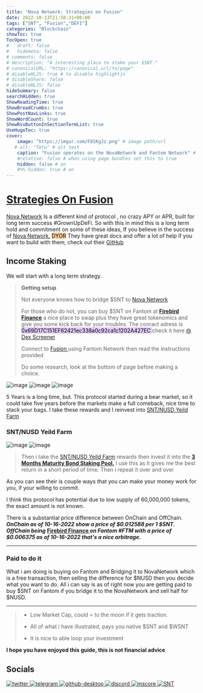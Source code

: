 ```yaml
---
title: "Nova Network: Strategies on Fusion"
date: 2022-10-13T21:58:31+08:00
tags: ["SNT", "Fusion","DEFI"]
categories: "Blockchain"
showToc: true
TocOpen: true
#   draft: false
#   hidemeta: false
# comments: false
# description: "A interesting place to stake your $SNT."
# canonicalURL: "https://canonical.url/to/page"
# disableHLJS: true # to disable highlightjs
# disableShare: false
# disableHLJS: false
hideSummary: false
searchHidden: true
ShowReadingTime: true
ShowBreadCrumbs: true
ShowPostNavLinks: true
ShowWordCount: true
ShowRssButtonInSectionTermList: true
UseHugoToc: true
cover:
    image: "https://imgur.com/F81KgJz.png" # image path/url
   # alt: "Tetu" # alt text
    caption: "Fusion operates on the NovaNetwork and Fantom Network" # display caption under cover
    #relative: false # when using page bundles set this to true
    hidden: false # on
    #%% hidden: true # on
---
```


#  [Strategies On Fusion  ](https://fusion.novanetwork.io/#/)
[Nova Network](https://novanetwork.io/ecosystem) Is a different kind of protocol , no crazy APY or APR, built for long term success #GrownUpDeFi. So with this in mind this is a long term hold and commitment on some of these ideas,  If you believe in the success of [Nova Network.](https://novanetwork.io/) <mark style="background: #FFB86CA6;">DYOR</mark> They have great docs and offer a lot of help if you want to build with them, check out their [GitHub](https://github.com/nova-network-inc)



 
 


## Income Staking 

We will start with a long term strategy. 
>**Getting  setup**
>
>Not everyone knows how to bridge $SNT to [Nova Network ](https://fusion.novanetwork.io/#/bridge) 
>
>For those who do not, you can buy $SNT on Fantom at **[Firebird Finance](https://app.firebird.finance/swap)** a nice place to swap plus they have great tokenomics and  give you some kick back for your troubles. The conract adress is <mark style="background: #D2B3FFA6;">0x69D17C151EF62421ec338a0c92ca1c1202A427EC </mark>  check it here [@ Dex Screener](https://dexscreener.com/fantom/0x656aad6d994cb71f9a4738cae58ee64fee72345d)  
>
>Connect to [Fusion  ](https://fusion.novanetwork.io/#/bridge) using Fantom Network then read the instructions provided
>
>Do some research, look at the bottom of page before making a choice.



![image](https://user-images.githubusercontent.com/66816413/190131675-f27c7b38-4d11-4a8f-8de1-b7fe70648a87.png)
![image](https://user-images.githubusercontent.com/66816413/190131004-b0ef792e-1037-4109-9ed2-f6e73a221ab5.png)
![image](https://user-images.githubusercontent.com/66816413/190131345-6625bf29-9a40-4658-b099-1e5358b2d638.png)



  
5 Years is a long time, but. This protocol started during a bear market, so it could take five years before the markets make a full comeback, nice time to stack your bags. I take these rewards and I reinvest into [SNT/NUSD Yeild Farm](https://fusion.novanetwork.io/#/farms/SNT/0x1F5396f254EE25377A5C1b9c6BfF5f44e9294fFF)



### SNT/NUSD Yeild Farm
  
 ![image](https://user-images.githubusercontent.com/66816413/190132111-171dd1e0-7497-47fb-8039-352de3157dd1.png)
![image](https://user-images.githubusercontent.com/66816413/190132433-8835ba3c-d295-4776-adf2-e523df3dd5f4.png)


>Then i take the  [SNT/NUSD Yeild Farm](https://fusion.novanetwork.io/#/farms/SNT/0x1F5396f254EE25377A5C1b9c6BfF5f44e9294fFF) rewards then invest it into the  [**3 Months Maturity Bond Staking Pool.**](https://fusion.novanetwork.io/#/bond-staking/pool/2) I use this as it gives me the best return in a short period of time. Then i repeat it over and over












As you can see their is couple ways that you can make your money work for you, if your willing to commit.


I think this protocol has potential due to low supply of 60,000,000 tokens, the exact amount is not known. 

There is a substantial price difference between OnChain and OffChain. ***OnChain as of 10-16-2022  show a price of $0.012588 per 1 $SNT.  OffChain being***  **[Firebird Finance ](https://app.firebird.finance/swap)** ***on Fantom #FTM with a price of  $0.006375  as of  10-16-2022  that's a nice arbitrage.***

---
### Paid to do it
What i am doing is buying on Fantom and Bridging it to NovaNetwork which is a free transaction, then selling the difference for $NUSD then you decide what you want to do. All i can say is as of right now you are getting paid to buy $SNT  on Fantom if you  bridge it to the NovaNetwork and sell half for $NUSD. 

---

>- Low Market Cap, could = to the moon if it gets traction.
>
>- All of what i have illustrated, pays you native $SNT and $WSNT
>
>- It is nice to able loop your investment
>
>


**I hope you have enjoyed this guide, this is not financial advice**






## Socials 



[![twitter](https://user-images.githubusercontent.com/66816413/190385475-aefb4ff5-695b-4606-a215-3a95c43e892c.png)
](https://twitter.com/NovaFinOfficial)
[![telegram](https://user-images.githubusercontent.com/66816413/190385550-c6c13cba-4b2e-419b-982d-dc52d910664d.png)
](https://t.me/NovaChannelOfficial)
[![github-desktop](https://user-images.githubusercontent.com/66816413/190385639-2762b26c-4c38-414f-b39c-85a2f3025d79.png)
](https://github.com/nova-network-inc)
[![discord](https://user-images.githubusercontent.com/66816413/190385723-338da9b4-b22c-434f-83e3-74cb0f145f63.png)
](https://discord.gg/mHtRYmd)
[![mscore](https://user-images.githubusercontent.com/66816413/190385774-bb369498-9b80-4808-a845-0ba494e41166.png)
](https://medium.com/@NovaNetwork) 
[![SNT](https://user-images.githubusercontent.com/66816413/190390073-18f99e56-08f1-464c-9729-b1f158a559af.png)
](https://novanetwork.io/#/)








